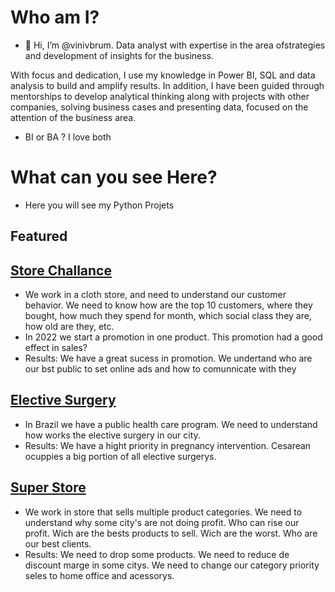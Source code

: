 # Who am I?
- 👋 Hi, I’m @vinivbrum. Data analyst with expertise in the area of ​​strategies and development of insights for the business.

With focus and dedication, I use my knowledge in Power BI, SQL and data analysis to build and amplify results. In addition, I have been guided through mentorships to develop analytical thinking along with projects with other companies, solving business cases and presenting data, focused on the attention of the business area.
- BI or BA ? I love both

# What can you see Here?
- Here you will see my Python Projets 
## **Featured**
## [Store Challance](https://github.com/vinivbrum/vinivbrum/blob/main/Store_challange.ipynb)
- We work in a cloth store, and need to understand our customer behavior. We need to know how are the top 10 customers, where they bought, how much they spend for month, which social class they are, how old are they, etc. 
- In 2022 we start a promotion in one product. This promotion had a good effect in sales? 
- Results: We have a great sucess in promotion. We undertand who are our bst public to set online ads and how to comunnicate with they
## [Elective Surgery](https://github.com/vinivbrum/vinivbrum/blob/main/Cirurgias%20Eletivas.ipynb)
- In Brazil we have a public health care program. We need to understand how works the elective surgery in our city.
- Results: We have a hight priority in pregnancy intervention. Cesarean ocuppies a big portion of all elective surgerys.
## [Super Store](https://github.com/vinivbrum/vinivbrum/blob/main/SUPERSTORE.ipynb)
- We work in store that sells multiple product categories. We need to understand why some city's are not doing profit. Who can rise our profit. Wich are the bests products to sell. Wich are the worst. Who are our best clients.
- Results: We need to drop some products. We need to reduce de discount marge in some citys. We need to change our category priority seles to home office and acessorys.
